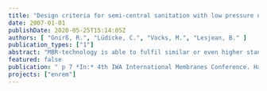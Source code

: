 ```yaml
---
title: "Design criteria for semi-central sanitation with low pressure network and membrane bioreactor – the ENREM project"
date: 2007-01-01
publishDate: 2020-05-25T15:14:05Z
authors: [ "Gnirß, R.", "Lüdicke, C.", "Vocks, M.", "Lesjean, B." ]
publication_types: ["1"]
abstract: "MBR-technology is able to fulfil similar or even higher standard for nutrients removal than conventional activated sludge processes. This paper presents the optimisation of the membrane bioreactor technology, together with a low pressure sewer, to equip a remote and yet unsewered area of Berlin requiring high quality wastewater treatment. The hydraulic flow pattern of the entire system has to be studied carefully due to the small collection system (no time delay between wastewater discharge and treatment to minimise the daily profile). The pollutant concentrations in the wastewater exhibit also stronger variations. In order to flatten out the hydraulic and load profile, and therefore to reduce the size of the biological reactor and the membrane surface, an buffer tank was installed before the MBR-plant. A full analysis of the influent hydraulic flow and wastewater characterisation is provided for the demonstration MBR-plant."
featured: false
publication: " p 7 *In:* 4th IWA International Membranes Conference. Harrogate, UK. 15. - 17.5.2007"
projects: ["enrem"]
---
```


